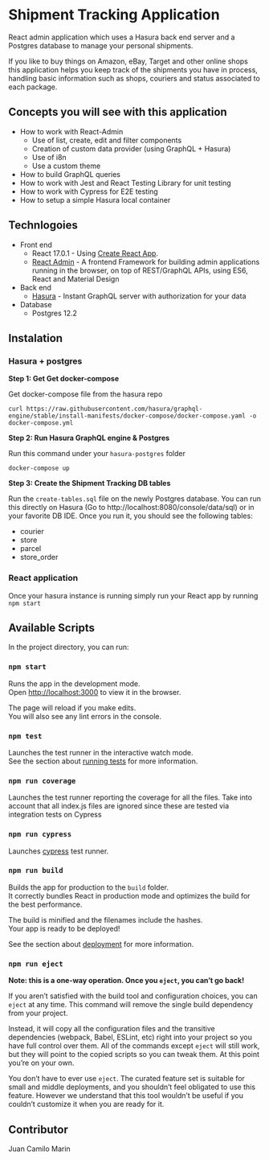 # Shipment Tracking Application

React admin application which uses a Hasura back end server and a Postgres database to manage your personal shipments.

If you like to buy things on Amazon, eBay, Target and other online shops this application helps you keep track of the shipments you have in process, handling basic information such as shops, couriers and status associated to each package. 

## Concepts you will see with this application

* How to work with React-Admin
    *   Use of list, create, edit and filter components
    *   Creation of custom data provider (using GraphQL + Hasura)
    *   Use of i8n
    *   Use a custom theme
* How to build GraphQL queries
* How to work with Jest and React Testing Library for unit testing
* How to work with Cypress for E2E testing
* How to setup a simple Hasura local container

## Technlogoies

* Front end
    * React 17.0.1 - Using [Create React App](https://github.com/facebook/create-react-app).
    * [React Admin](https://marmelab.com/react-admin/) - A frontend Framework for building admin applications running in the browser, on top of REST/GraphQL APIs, using ES6, React and Material Design
* Back end
    * [Hasura](https://hasura.io/) - Instant GraphQL server with authorization for your data
* Database
    * Postgres 12.2

## Instalation

### Hasura + postgres

<b>Step 1: Get Get docker-compose</b>

Get docker-compose file from the hasura repo

`curl https://raw.githubusercontent.com/hasura/graphql-engine/stable/install-manifests/docker-compose/docker-compose.yaml -o docker-compose.yml`

<b>Step 2: Run Hasura GraphQL engine & Postgres</b>

Run this command under your `hasura-postgres` folder

`docker-compose up`

<b>Step 3: Create the Shipment Tracking DB tables</b>

Run the `create-tables.sql` file on the newly Postgres database. You can run this directly on Hasura (Go to http://localhost:8080/console/data/sql) or in your favorite DB IDE.
 Once you run it, you should see the following tables:
 * courier
 * store
 * parcel
 * store_order
 
### React application
Once your hasura instance is running simply run your React app by running `npm start`

## Available Scripts

In the project directory, you can run:

### `npm start`

Runs the app in the development mode.\
Open [http://localhost:3000](http://localhost:3000) to view it in the browser.

The page will reload if you make edits.\
You will also see any lint errors in the console.

### `npm test`

Launches the test runner in the interactive watch mode.\
See the section about [running tests](https://facebook.github.io/create-react-app/docs/running-tests) for more information.

### `npm run coverage`

Launches the test runner reporting the coverage for all the files. Take into account that all index.js files are ignored since these are tested via integration tests on Cypress

### `npm run cypress`

Launches [cypress](https://www.cypress.io/) test runner.

### `npm run build`

Builds the app for production to the `build` folder.\
It correctly bundles React in production mode and optimizes the build for the best performance.

The build is minified and the filenames include the hashes.\
Your app is ready to be deployed!

See the section about [deployment](https://facebook.github.io/create-react-app/docs/deployment) for more information.

### `npm run eject`

**Note: this is a one-way operation. Once you `eject`, you can’t go back!**

If you aren’t satisfied with the build tool and configuration choices, you can `eject` at any time. This command will remove the single build dependency from your project.

Instead, it will copy all the configuration files and the transitive dependencies (webpack, Babel, ESLint, etc) right into your project so you have full control over them. All of the commands except `eject` will still work, but they will point to the copied scripts so you can tweak them. At this point you’re on your own.

You don’t have to ever use `eject`. The curated feature set is suitable for small and middle deployments, and you shouldn’t feel obligated to use this feature. However we understand that this tool wouldn’t be useful if you couldn’t customize it when you are ready for it.

## Contributor

Juan Camilo Marin